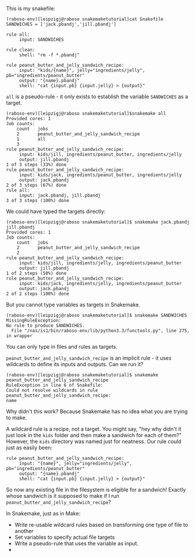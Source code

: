This is my snakefile:
```
(raboso-env)[leipzigj@raboso snakemaketutorial]cat Snakefile 
SANDWICHES = ['jack.pbandj','jill.pbandj']

rule all:
     input: SANDWICHES

rule clean:
     shell: "rm -f *.pbandj"

rule peanut_butter_and_jelly_sandwich_recipe:
     input: "kids/{name}", jelly="ingredients/jelly", pb="ingredients/peanut_butter"
     output: "{name}.pbandj"
     shell: "cat {input.pb} {input.jelly} > {output}"
```

`all` is a pseudo-rule - it only exists to establish the variable `SANDWICHES` as a target.

```
(raboso-env)[leipzigj@raboso snakemaketutorial]$snakemake all
Provided cores: 1
Job counts:
    count	jobs
    2		peanut_butter_and_jelly_sandwich_recipe
    1		all
    3
rule peanut_butter_and_jelly_sandwich_recipe:
     input: kids/jill, ingredients/peanut_butter, ingredients/jelly
     output: jill.pbandj
1 of 3 steps (33%) done
rule peanut_butter_and_jelly_sandwich_recipe:
     input: kids/jack, ingredients/peanut_butter, ingredients/jelly
     output: jack.pbandj
2 of 3 steps (67%) done
rule all:
     input: jack.pbandj, jill.pbandj
3 of 3 steps (100%) done
```
We could have typed the targets directly:
```
(raboso-env)[leipzigj@raboso snakemaketutorial]$ snakemake jack.pbandj jill.pbandj
Provided cores: 1
Job counts:
    count	jobs
    2		peanut_butter_and_jelly_sandwich_recipe
    2
rule peanut_butter_and_jelly_sandwich_recipe:
     input: kids/jill, ingredients/jelly, ingredients/peanut_butter
     output: jill.pbandj
1 of 2 steps (50%) done
rule peanut_butter_and_jelly_sandwich_recipe:
     input: kids/jack, ingredients/jelly, ingredients/peanut_butter
     output: jack.pbandj
2 of 2 steps (100%) done
```
But you cannot type variables as targets in Snakemake.
```
(raboso-env)[leipzigj@raboso snakemaketutorial]$ snakemake SANDWICHES
MissingRuleException:
No rule to produce SANDWICHES.
  File "/nas/is1/bin/raboso-env/lib/python3.3/functools.py", line 275, in wrapper
```
You can only type in files and rules as targets.

`peanut_butter_and_jelly_sandwich_recipe` is an implicit rule - it uses wildcards to define its inputs and outputs. Can we run it?
```
(raboso-env)[leipzigj@raboso snakemaketutorial]$ snakemake peanut_butter_and_jelly_sandwich_recipe
RuleException in line 6 of Snakefile:
Could not resolve wildcards in rule peanut_butter_and_jelly_sandwich_recipe:
name
```
Why didn't this work? Because Snakemake has no idea what you are trying to make.

A wildcard rule is a recipe, not a target. You might say, "hey why didn't it just look in the `kids` folder and then make a sandwich for each of them?" However, the `kids` directory was named just for neatness. Our rule could just as easily been:
```
rule peanut_butter_and_jelly_sandwich_recipe:
     input: "{name}", jelly="ingredients/jelly", pb="ingredients/peanut_butter"
     output: "{name}.pbandj"
     shell: "cat {input.pb} {input.jelly} > {output}"
```


So now any existing file in the filesystem is eligible for a sandwich! Exactly whose sandwich is it supposed to make if I run `peanut_butter_and_jelly_sandwich_recipe`?


In Snakemake, just as in Make:
*  Write re-usable wildcard rules based on transforming one type of file to another
*  Set variables to specify actual file targets
*  Write a pseudo-rule that uses the variable as input.
*  
